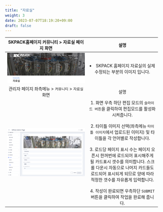 ```yaml
---
title: "자료실"
weight: 3
date: 2023-07-07T18:19:20+09:00
draft: false
---
```


| SKPACK홈페이지 커뮤니티 > 자료실 페이지 화면 | 설명 |
  |:---:|:---:|
|<img width="1495" alt="스크린샷 2023-07-07 오후 3 06 53" src="archive1.png">|<li> SKPACK 홈페이지 자료실의 실제 수정되는 부분의 이미지 입니다.|
| 관리자 페이지 좌측메뉴 > `커뮤니티` > `자료실` 화면 | 설명 |
|<img width="1512" alt="스크린샷 2023-07-07 오후 5 12 14" src="archive2.png">|1. 화면 우측 하단 편집 모드의 `슬라이드 버튼`을 클릭하여 편집모드를 활성화 시켜줍니다. <br/><br/> 2. 타이틀 이미지 선택(좌측메뉴 `타이틀 이미지`에서 업로드된 이미지) 및 타이틀을 각 언어별로 작성합니다. <br/><br/> 3. 로드당 페이지 표시 수는 페이지 오픈시 한꺼번에 로드되어 표시해주게 될 카드표시 갯수를 의미합니다. 스크롤 다운시 자동으로 나머지 카드들도 로드되어 표시되게 되므로 양에 따라 적정한 갯수를 자유롭게 입력합니다.  <br/><br/> 4. 작성이 완료되면 우측하단 `SUBMIT` 버튼을 클릭하여 작업을 완료해 줍니다. |
  
